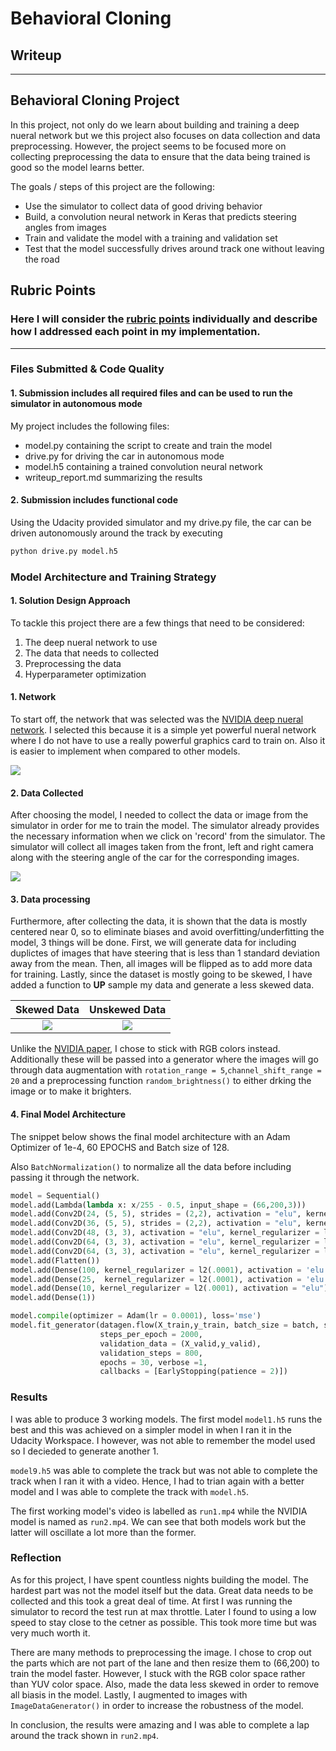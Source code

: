 # **Behavioral Cloning** 

## Writeup

---

## Behavioral Cloning Project

In this project, not only do we learn about building and training a deep nueral network but we this project also focuses on data collection and data preprocessing.  However, the project seems to be focused more on collecting preprocessing the data to ensure that the data being trained is good so the model learns better.

The goals / steps of this project are the following:
* Use the simulator to collect data of good driving behavior
* Build, a convolution neural network in Keras that predicts steering angles from images
* Train and validate the model with a training and validation set
* Test that the model successfully drives around track one without leaving the road  

## Rubric Points
### Here I will consider the [rubric points](https://review.udacity.com/#!/rubrics/432/view) individually and describe how I addressed each point in my implementation.  

---
### Files Submitted & Code Quality

#### 1. Submission includes all required files and can be used to run the simulator in autonomous mode

My project includes the following files:
* model.py containing the script to create and train the model
* drive.py for driving the car in autonomous mode
* model.h5 containing a trained convolution neural network 
* writeup_report.md summarizing the results

#### 2. Submission includes functional code
Using the Udacity provided simulator and my drive.py file, the car can be driven autonomously around the track by executing 
```sh
python drive.py model.h5
```

### Model Architecture and Training Strategy

#### 1. Solution Design Approach

To tackle this project there are a few things that need to be considered:

1. The deep nueral network to use
2. The data that needs to collected
3. Preprocessing the data
4. Hyperparameter optimization

#### 1. Network

To start off, the network that was selected was the [NVIDIA deep nueral network](https://developer.nvidia.com/blog/deep-learning-self-driving-cars/).  I selected this because it is a simple yet powerful nueral network where I do not have to use a really powerful graphics card to train on.  Also it is easier to implement when compared to other models.

![](readme_files/model.PNG)

#### 2. Data Collected  

After choosing the model, I needed to collect the data or image from the simulator in order for me to train the model.  The simulator already provides the necessary information when we click on 'record' from the simulator.  The simulator will collect all images taken from the front, left and right camera along with the steering angle of the car for the corresponding images.

![](readme_files/sim1.PNG)

#### 3. Data processing

Furthermore, after collecting the data, it is shown that the data is mostly centered near 0, so to eliminate biases and avoid overfitting/underfitting the model, 3 things will be done.  First, we will generate data for including duplictes of images that have steering that is less than 1 standard deviation away from the mean.  Then, all images will be flipped as to add more data for training.  Lastly, since the dataset is mostly going to be skewed, I have added a function to **UP** sample my data and generate a less skewed data.

<center>
    
Skewed Data          |  Unskewed Data
:-------------------------:|:-------------------------:
![](readme_files/incom.png)  |  ![](readme_files/com.png)
    
</center>

Unlike the [NVIDIA paper](https://developer.nvidia.com/blog/deep-learning-self-driving-cars/), I chose to stick with RGB colors instead.  Additionally these will be passed into a generator where the images will go through data augmentation with `rotation_range = 5`,`channel_shift_range = 20` and a preprocessing function `random_brightness()` to either drking the image or to make it brighters.

#### 4. Final Model Architecture

The snippet below shows the final model architecture with an Adam Optimizer of 1e-4, 60 EPOCHS and Batch size of 128.

Also `BatchNormalization()` to normalize all the data before including passing it through the network.

```python
model = Sequential()
model.add(Lambda(lambda x: x/255 - 0.5, input_shape = (66,200,3)))
model.add(Conv2D(24, (5, 5), strides = (2,2), activation = "elu", kernel_regularizer = l2(.0001)))
model.add(Conv2D(36, (5, 5), strides = (2,2), activation = "elu", kernel_regularizer = l2(.0001)))
model.add(Conv2D(48, (3, 3), activation = "elu", kernel_regularizer = l2(.0001)))
model.add(Conv2D(64, (3, 3), activation = "elu", kernel_regularizer = l2(.0001)))
model.add(Conv2D(64, (3, 3), activation = "elu", kernel_regularizer = l2(.0001)))
model.add(Flatten())
model.add(Dense(100, kernel_regularizer = l2(.0001), activation = 'elu'))
model.add(Dense(25,  kernel_regularizer = l2(.0001), activation = 'elu'))
model.add(Dense(10, kernel_regularizer = l2(.0001), activation = "elu"))
model.add(Dense(1))

model.compile(optimizer = Adam(lr = 0.0001), loss='mse')
model.fit_generator(datagen.flow(X_train,y_train, batch_size = batch, shuffle = True),
                    steps_per_epoch = 2000, 
                    validation_data = (X_valid,y_valid), 
                    validation_steps = 800, 
                    epochs = 30, verbose =1,
                    callbacks = [EarlyStopping(patience = 2)])

```

### Results

I was able to produce 3 working models.  The first model `model1.h5` runs the best and this was achieved on a simpler model in when I ran it in the Udacity Workspace.  I however, was not able to remember the model used so I decieded to generate another 1.

`model9.h5` was able to complete the track but was not able to complete the track when I ran it with a video.  Hence, I had to trian again with a better model and I was able to complete the track with `model.h5`.

The first working model's video is labelled as `run1.mp4` while the NVIDIA model is named as `run2.mp4`.  We can see that both models work but the latter will oscillate a lot more than the former.

### Reflection

As for this project, I have spent countless nights building the model.  The hardest part was not the model itself but the data.  Great data needs to be collected and this took a great deal of time.  At first I was running the simulator to record the test run at max throttle.  Later I found to using a low speed to stay close to the cetner as possible.  This took more time but was very much worth it.

There are many methods to preprocessing the image.  I chose to crop out the parts which are not part of the lane and then resize them to (66,200) to train the model faster.  However, I stuck with the RGB color space rather than YUV color space.  Also, made the data less skewed in order to remove all biasis in the model.  Lastly, I augmented to images with `ImageDataGenerator()` in order to increase the robustness of the model.

In conclusion, the results were amazing and I was able to complete a lap around the track shown in `run2.mp4`.  